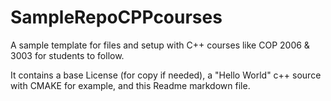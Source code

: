 # SampleRepoCPPcourses
A sample template for files and setup with C++ courses like COP 2006 &amp; 3003 for students to follow.

It contains a base License (for copy if needed), a "Hello World" c++ source with CMAKE for example, and this Readme markdown file.
